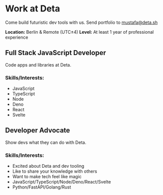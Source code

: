 # Work at Deta

Come build futuristic dev tools with us. Send portfolio to mustafa@deta.sh

**Location:** Berlin & Remote (UTC±4)
**Level:** At least 1 year of professional experience

## Full Stack JavaScript Developer

Code apps and libraries at Deta.

### Skills/Interests:

- JavaScript
- TypeScript
- Node
- Deno
- React
- Svelte


## Developer Advocate

Show devs what they can do with Deta.

### Skills/Interests:

- Excited about Deta and dev tooling
- Like to share your knowledge with others
- Want to make tech feel like magic
- JavaScript/TypeScript/Node/Deno/React/Svelte
- Python/FastAPI/Golang/Rust



